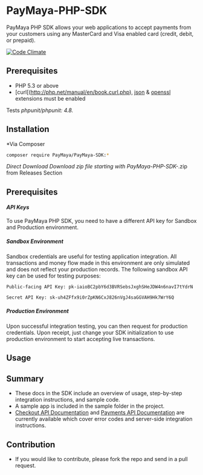# PayMaya-PHP-SDK

PayMaya PHP SDK allows your web applications to accept payments from your customers using any MasterCard and Visa enabled card (credit, debit, or prepaid).

[![Code Climate](https://codeclimate.com/github/PayMaya/PayMaya-PHP-SDK/badges/gpa.svg)](https://codeclimate.com/github/PayMaya/PayMaya-PHP-SDK)

## Prerequisites

* PHP 5.3 or above
* [curl[(http://php.net/manual/en/book.curl.php), [json](http://php.net/manual/en/book.json.php) & [openssl](http://php.net/manual/en/book.openssl.php) extensions must be enabled

Tests
*phpunit/phpunit: 4.8.*


## Installation

*Via Composer
```sh
composer require PayMaya/PayMaya-SDK:*
```
*Direct Download
Download zip file starting with PayMaya-PHP-SDK-*.zip from Releases Section

## Prerequisites

#### _API Keys_
To use PayMaya PHP SDK, you need to have a different API key for Sandbox and Production environment.
 
##### _Sandbox Environment_
 
Sandbox credentials are useful for testing application integration. All transactions and money flow made in this environment are only simulated and does not reflect your production records. The following sandbox API key can be used for testing purposes:

 ```
Public-facing API Key: pk-iaioBC2pbY6d3BVRSebsJxghSHeJDW4n6navI7tYdrN

Secret API Key: sk-uh4ZFfx9i0rZpKN6CxJ826nVgJ4saGGVAH9Hk7WrY6Q
```
 
##### _Production Environment_
 
Upon successful integration testing, you can then request for production credentials. Upon receipt, just change your SDK initialization to use production environment to start accepting live transactions.

## Usage



## Summary
* These docs in the SDK include an overview of usage, step-by-step integration instructions, and sample code.
* A sample app is included in the sample folder in the project.
* [Checkout API Documentation](https://developers.paymaya.com/blog/entry/paymaya-checkout-api-overview) and [Payments API Documentation](https://developers.paymaya.com/docs/e/payments) are currently available which cover error codes and server-side integration instructions.

## Contribution
   * If you would like to contribute, please fork the repo and send in a pull request.
